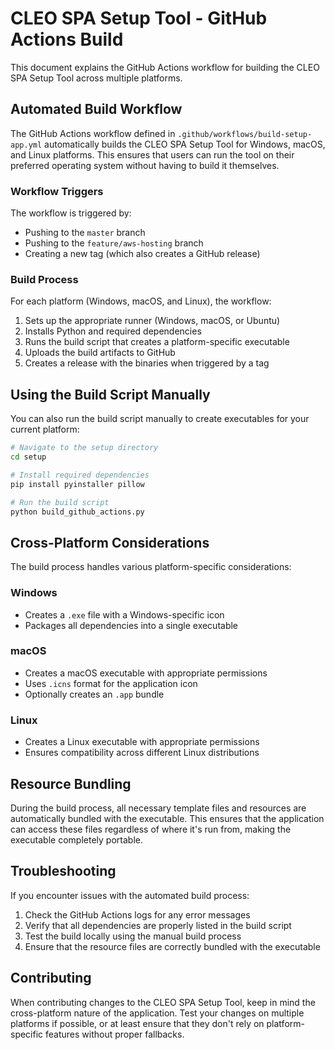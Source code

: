 # CLEO SPA Setup Tool - GitHub Actions Build

This document explains the GitHub Actions workflow for building the CLEO SPA Setup Tool across multiple platforms.

## Automated Build Workflow

The GitHub Actions workflow defined in `.github/workflows/build-setup-app.yml` automatically builds the CLEO SPA Setup Tool for Windows, macOS, and Linux platforms. This ensures that users can run the tool on their preferred operating system without having to build it themselves.

### Workflow Triggers

The workflow is triggered by:

- Pushing to the `master` branch
- Pushing to the `feature/aws-hosting` branch
- Creating a new tag (which also creates a GitHub release)

### Build Process

For each platform (Windows, macOS, and Linux), the workflow:

1. Sets up the appropriate runner (Windows, macOS, or Ubuntu)
2. Installs Python and required dependencies
3. Runs the build script that creates a platform-specific executable
4. Uploads the build artifacts to GitHub
5. Creates a release with the binaries when triggered by a tag

## Using the Build Script Manually

You can also run the build script manually to create executables for your current platform:

```bash
# Navigate to the setup directory
cd setup

# Install required dependencies
pip install pyinstaller pillow

# Run the build script
python build_github_actions.py
```

## Cross-Platform Considerations

The build process handles various platform-specific considerations:

### Windows

- Creates a `.exe` file with a Windows-specific icon
- Packages all dependencies into a single executable

### macOS

- Creates a macOS executable with appropriate permissions
- Uses `.icns` format for the application icon
- Optionally creates an `.app` bundle

### Linux

- Creates a Linux executable with appropriate permissions
- Ensures compatibility across different Linux distributions

## Resource Bundling

During the build process, all necessary template files and resources are automatically bundled with the executable. This ensures that the application can access these files regardless of where it's run from, making the executable completely portable.

## Troubleshooting

If you encounter issues with the automated build process:

1. Check the GitHub Actions logs for any error messages
2. Verify that all dependencies are properly listed in the build script
3. Test the build locally using the manual build process
4. Ensure that the resource files are correctly bundled with the executable

## Contributing

When contributing changes to the CLEO SPA Setup Tool, keep in mind the cross-platform nature of the application. Test your changes on multiple platforms if possible, or at least ensure that they don't rely on platform-specific features without proper fallbacks.
